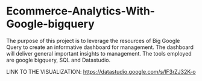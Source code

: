 # Ecommerce-Analytics-With-Google-bigquery
The purpose of this project is to leverage the resources of Big Google Query to create an informative dashboard for management. The dashboard will deliver general important insights to management. 
The tools employed are google bigquery, SQL and Datastudio.

LINK TO THE VISUALIZATION:
https://datastudio.google.com/s/lF3rZJ32K-o
